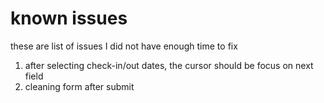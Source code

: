 # known issues
these are list of issues I did not have enough time to fix

1. after selecting check-in/out dates, the cursor should be focus on next field
2. cleaning form after submit